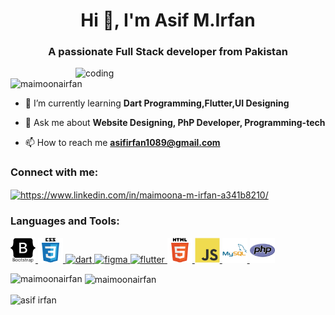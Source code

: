 <h1 align="center">Hi 👋, I'm Asif M.Irfan</h1>
<h3 align="center">A passionate Full Stack developer from Pakistan</h3>
<img align="right" alt="coding" width="400" src="https://miro.medium.com/max/1400/1*qdAW1TjCN57h1lbuuzvchg.gif">

<p align="left"> <img src="https://komarev.com/ghpvc/?username=maimoonairfan&label=Profile%20views&color=0e75b6&style=flat" alt="maimoonairfan" /> </p>

- 🌱 I’m currently learning **Dart Programming,Flutter,UI Designing**

- 💬 Ask me about **Website Designing, PhP Developer, Programming-tech**

- 📫 How to reach me **asifirfan1089@gmail.com**

<h3 align="left">Connect with me:</h3>
<p align="left">
<a href="https://linkedin.com/in/[(https://www.linkedin.com/in/asif-irfan-884154233/)]" target="blank"><img align="center" src="https://raw.githubusercontent.com/rahuldkjain/github-profile-readme-generator/master/src/images/icons/Social/linked-in-alt.svg" alt="https://www.linkedin.com/in/maimoona-m-irfan-a341b8210/" height="30" width="40" /></a>
</p>

<h3 align="left">Languages and Tools:</h3>
<p align="left"> <a href="https://getbootstrap.com" target="_blank" rel="noreferrer"> <img src="https://raw.githubusercontent.com/devicons/devicon/master/icons/bootstrap/bootstrap-plain-wordmark.svg" alt="bootstrap" width="40" height="40"/> </a> <a href="https://www.w3schools.com/css/" target="_blank" rel="noreferrer"> <img src="https://raw.githubusercontent.com/devicons/devicon/master/icons/css3/css3-original-wordmark.svg" alt="css3" width="40" height="40"/> </a> <a href="https://dart.dev" target="_blank" rel="noreferrer"> <img src="https://www.vectorlogo.zone/logos/dartlang/dartlang-icon.svg" alt="dart" width="40" height="40"/> </a> <a href="https://www.figma.com/" target="_blank" rel="noreferrer"> <img src="https://www.vectorlogo.zone/logos/figma/figma-icon.svg" alt="figma" width="40" height="40"/> </a> <a href="https://flutter.dev" target="_blank" rel="noreferrer"> <img src="https://www.vectorlogo.zone/logos/flutterio/flutterio-icon.svg" alt="flutter" width="40" height="40"/> </a> <a href="https://www.w3.org/html/" target="_blank" rel="noreferrer"> <img src="https://raw.githubusercontent.com/devicons/devicon/master/icons/html5/html5-original-wordmark.svg" alt="html5" width="40" height="40"/> </a> <a href="https://developer.mozilla.org/en-US/docs/Web/JavaScript" target="_blank" rel="noreferrer"> <img src="https://raw.githubusercontent.com/devicons/devicon/master/icons/javascript/javascript-original.svg" alt="javascript" width="40" height="40"/> </a> <a href="https://www.mysql.com/" target="_blank" rel="noreferrer"> <img src="https://raw.githubusercontent.com/devicons/devicon/master/icons/mysql/mysql-original-wordmark.svg" alt="mysql" width="40" height="40"/> </a> <a href="https://www.php.net" target="_blank" rel="noreferrer"> <img src="https://raw.githubusercontent.com/devicons/devicon/master/icons/php/php-original.svg" alt="php" width="40" height="40"/> </a> </p>

<p><img align="left" src="https://github-readme-stats.vercel.app/api/top-langs?username=maimoonairfan&show_icons=true&locale=en&layout=compact" alt="maimoonairfan" /></p>

<p>&nbsp;<img align="center" src="https://github-readme-stats.vercel.app/api?username=maimoonairfan&show_icons=true&locale=en" alt="maimoonairfan" /></p>

<p><img align="center" src="https://github-readme-streak-stats.herokuapp.com/?user=maimoonairfan&" alt="asif irfan" /></p>
